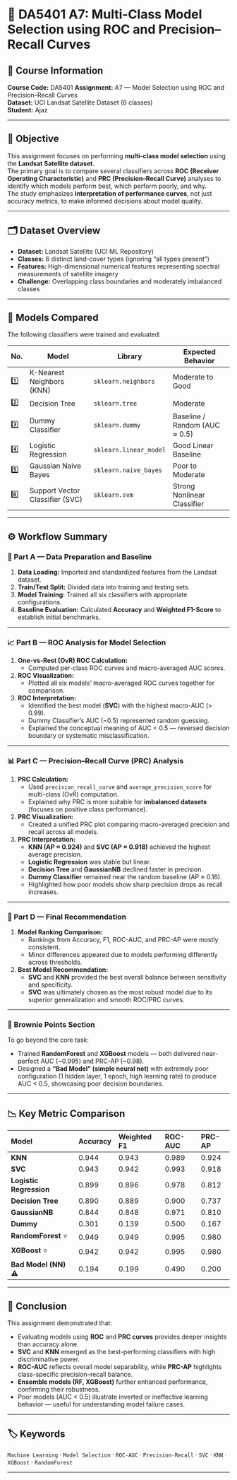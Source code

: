 # 🧠 DA5401 A7: Multi-Class Model Selection using ROC and Precision–Recall Curves

## 🏫 Course Information
**Course Code:** DA5401 
**Assignment:** A7 — Model Selection using ROC and Precision–Recall Curves  
**Dataset:** UCI Landsat Satellite Dataset (6 classes)  
**Student:** Ajaz  

---

## 🎯 Objective
This assignment focuses on performing **multi-class model selection** using the **Landsat Satellite dataset**.  
The primary goal is to compare several classifiers across **ROC (Receiver Operating Characteristic)** and **PRC (Precision–Recall Curve)** analyses to identify which models perform best, which perform poorly, and why.  
The study emphasizes **interpretation of performance curves**, not just accuracy metrics, to make informed decisions about model quality.

---

## 🗂️ Dataset Overview
- **Dataset:** Landsat Satellite (UCI ML Repository)  
- **Classes:** 6 distinct land-cover types (ignoring “all types present”)  
- **Features:** High-dimensional numerical features representing spectral measurements of satellite imagery  
- **Challenge:** Overlapping class boundaries and moderately imbalanced classes  

---

## 🧩 Models Compared
The following classifiers were trained and evaluated:

| No. | Model | Library | Expected Behavior |
|-----|--------|----------|-------------------|
| 1️⃣ | K-Nearest Neighbors (KNN) | `sklearn.neighbors` | Moderate to Good |
| 2️⃣ | Decision Tree | `sklearn.tree` | Moderate |
| 3️⃣ | Dummy Classifier | `sklearn.dummy` | Baseline / Random (AUC ≈ 0.5) |
| 4️⃣ | Logistic Regression | `sklearn.linear_model` | Good Linear Baseline |
| 5️⃣ | Gaussian Naive Bayes | `sklearn.naive_bayes` | Poor to Moderate |
| 6️⃣ | Support Vector Classifier (SVC) | `sklearn.svm` | Strong Nonlinear Classifier |

---

## ⚙️ Workflow Summary

### 🧱 Part A — Data Preparation and Baseline
1. **Data Loading:** Imported and standardized features from the Landsat dataset.  
2. **Train/Test Split:** Divided data into training and testing sets.  
3. **Model Training:** Trained all six classifiers with appropriate configurations.  
4. **Baseline Evaluation:** Calculated **Accuracy** and **Weighted F1-Score** to establish initial benchmarks.

---

### 📈 Part B — ROC Analysis for Model Selection
1. **One-vs-Rest (OvR) ROC Calculation:**  
   - Computed per-class ROC curves and macro-averaged AUC scores.  
2. **ROC Visualization:**  
   - Plotted all six models’ macro-averaged ROC curves together for comparison.  
3. **ROC Interpretation:**  
   - Identified the best model (**SVC**) with the highest macro-AUC (> 0.99).  
   - Dummy Classifier’s AUC (~0.5) represented random guessing.  
   - Explained the conceptual meaning of AUC < 0.5 — reversed decision boundary or systematic misclassification.

---

### 📊 Part C — Precision–Recall Curve (PRC) Analysis
1. **PRC Calculation:**  
   - Used `precision_recall_curve` and `average_precision_score` for multi-class (OvR) computation.  
   - Explained why PRC is more suitable for **imbalanced datasets** (focuses on positive class performance).  
2. **PRC Visualization:**  
   - Created a unified PRC plot comparing macro-averaged precision and recall across all models.  
3. **PRC Interpretation:**  
   - **KNN (AP ≈ 0.924)** and **SVC (AP ≈ 0.918)** achieved the highest average precision.  
   - **Logistic Regression** was stable but linear.  
   - **Decision Tree** and **GaussianNB** declined faster in precision.  
   - **Dummy Classifier** remained near the random baseline (AP ≈ 0.16).  
   - Highlighted how poor models show sharp precision drops as recall increases.

---

### 🧠 Part D — Final Recommendation
1. **Model Ranking Comparison:**  
   - Rankings from Accuracy, F1, ROC-AUC, and PRC-AP were mostly consistent.  
   - Minor differences appeared due to models performing differently across thresholds.  
2. **Best Model Recommendation:**  
   - **SVC** and **KNN** provided the best overall balance between sensitivity and specificity.  
   - **SVC** was ultimately chosen as the most robust model due to its superior generalization and smooth ROC/PRC curves.

---

### 🌟 Brownie Points Section
To go beyond the core task:
- Trained **RandomForest** and **XGBoost** models — both delivered near-perfect AUC (~0.995) and PRC-AP (~0.98).  
- Designed a **“Bad Model” (simple neural net)** with extremely poor configuration (1 hidden layer, 1 epoch, high learning rate) to produce AUC < 0.5, showcasing poor decision boundaries.

---

## 📉 Key Metric Comparison

| Model | Accuracy | Weighted F1 | ROC-AUC | PRC-AP |
|:------|:----------|:------------|:--------|:--------|
| **KNN** | 0.944 | 0.943 | 0.989 | 0.924 |
| **SVC** | 0.943 | 0.942 | 0.993 | 0.918 |
| **Logistic Regression** | 0.899 | 0.896 | 0.978 | 0.812 |
| **Decision Tree** | 0.890 | 0.889 | 0.900 | 0.737 |
| **GaussianNB** | 0.844 | 0.848 | 0.971 | 0.810 |
| **Dummy** | 0.301 | 0.139 | 0.500 | 0.167 |
| **RandomForest** ⭐ | 0.949 | 0.949 | 0.995 | 0.980 |
| **XGBoost** ⭐ | 0.942 | 0.942 | 0.995 | 0.980 |
| **Bad Model (NN)** ⚠️ | 0.194 | 0.199 | 0.490 | 0.200 |

---

## 🏁 Conclusion
This assignment demonstrated that:
- Evaluating models using **ROC** and **PRC curves** provides deeper insights than accuracy alone.  
- **SVC** and **KNN** emerged as the best-performing classifiers with high discriminative power.  
- **ROC-AUC** reflects overall model separability, while **PRC-AP** highlights class-specific precision–recall balance.  
- **Ensemble models (RF, XGBoost)** further enhanced performance, confirming their robustness.  
- Poor models (AUC < 0.5) illustrate inverted or ineffective learning behavior — useful for understanding model failure cases.

---



## 🏷️ Keywords
`Machine Learning` · `Model Selection` · `ROC-AUC` · `Precision-Recall` · `SVC` · `KNN` · `XGBoost` · `RandomForest`

---
